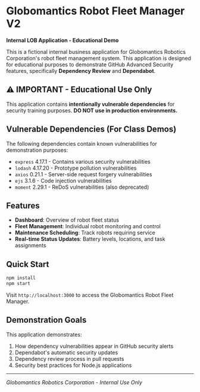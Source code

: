 # Globomantics Robot Fleet Manager V2

**Internal LOB Application - Educational Demo**

This is a fictional internal business application for Globomantics Robotics Corporation's robot fleet management system. This application is designed for educational purposes to demonstrate GitHub Advanced Security features, specifically **Dependency Review** and **Dependabot**.

## ⚠️ IMPORTANT - Educational Use Only

This application contains **intentionally vulnerable dependencies** for security training purposes. **DO NOT use in production environments.**

## Vulnerable Dependencies (For Class Demos)

The following dependencies contain known vulnerabilities for demonstration purposes:

- `express` 4.17.1 - Contains various security vulnerabilities
- `lodash` 4.17.20 - Prototype pollution vulnerabilities
- `axios` 0.21.1 - Server-side request forgery vulnerabilities
- `ejs` 3.1.6 - Code injection vulnerabilities
- `moment` 2.29.1 - ReDoS vulnerabilities (also deprecated)

## Features

- **Dashboard**: Overview of robot fleet status
- **Fleet Management**: Individual robot monitoring and control
- **Maintenance Scheduling**: Track robots requiring service
- **Real-time Status Updates**: Battery levels, locations, and task assignments

## Quick Start

```bash
npm install
npm start
```

Visit `http://localhost:3000` to access the Globomantics Robot Fleet Manager.

## Demonstration Goals

This application demonstrates:
1. How dependency vulnerabilities appear in GitHub security alerts
2. Dependabot's automatic security updates
3. Dependency review process in pull requests
4. Security best practices for Node.js applications

---
*Globomantics Robotics Corporation - Internal Use Only*
